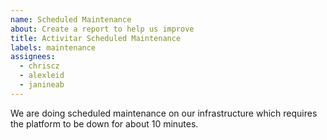 ```yaml
---
name: Scheduled Maintenance
about: Create a report to help us improve
title: Activitar Scheduled Maintenance
labels: maintenance
assignees:
  - chriscz
  - alexleid
  - janineab
---
```

<!--
start: 2021-02-24T13:00:00.0 +02:00
end: 2021-02-24T14:00:00.0 +02:00
expectedDown: activitar-portal, activitar-management-platform
-->

We are doing scheduled maintenance on our infrastructure which requires the platform to be down for about 10 minutes.

